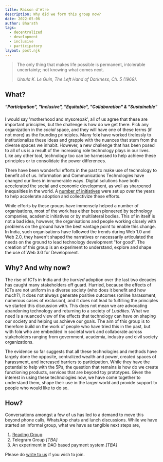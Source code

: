 ```yaml
---
title: Raison d'être
description: Why did we form this group now?
date: 2022-05-06
author: Bharath
tags:
  - decentralized
  - development
  - inclusive
  - participatory
layout: post.njk
---
```


<blockquote>
<p>The only thing that makes life possible is permanent, intolerable uncertainty; not knowing what comes next.</p>
<p><cite>Ursula K. Le Guin, The Left Hand of Darkness, Ch. 5 (1969).</cite></p>
</blockquote>

## What?
<h5>"Participation", "Inclusive", "Equitable", "Collaboration" &amp; "Sustainable"</h5>

<p>I would say 'motherhood and mysorepak', all of us agree that these are important principles, but the challenge is how do we get there. Pick any organization in the <i>social</i> space, and they will have one of these terms (if not more) as the founding principles. Many fol<b>x</b> have worked tirelessly to institutionalize these ideas and grapple with the nuances that stem from the diverse spaces we inhabit. However, a new challenge that has been posed to all of us is a result of the increasing role technology plays in our lives. Like any other tool, technology too can be harnessed to help achieve these principles or to consolidate the power differences.</p>

<p>There have been wonderful efforts in the past to make use of
technology to benefit all of us. Information and Communications Technologies have changed our lives in innumerable ways. Digital solutions have both accelerated the social and economic development, as well as sharpened inequalities in the world. A <a href="https://en.wikipedia.org/wiki/List_of_ICT4D_organizations">number of initiatives</a> were set up over the years to help accelerate adoption and collectivize these efforts.</p>

<p>While efforts by these groups have immensely helped a number of organisations, most of the work has either been pioneered by technology companies, academic initiatives or by multilateral bodies. This of in itself is not a bad idea, however, the organisations and people working closely with problems on the ground have the best vantage point to enable this change. In India, such organisations have followed the trends during Web 1.0 and Web 2.0, they haven't shaped the narratives or necessarily articulated the needs on the ground to lead technology development "for good". The creation of this group is an experiment to understand, explore and shape the use of Web 3.0 for Development. </p>

## Why? And why now?
<p>The rise of ICTs in India and the <i>hurried</i> adoption over the
last two decades has caught many stakeholders off guard. Hurried,
because the effects of ICTs are not uniform in a diverse society (who
does it benefit and how much?), it does not always generate positive
outcomes (online harassment, numerous cases of exclusion), and it does
not lead to fulfilling the principles we started this discussion with.
This does not mean we are advocating abandoning technology and
returning to a society of <i>Luddites</i>. What we need is a nuanced
view of the effects that technology can have on shaping our society and helping us achieve our goals. The aim of this group is to therefore build on the work of people who have tried this in the past, but with fol<b>x</b> who are embedded in societal work and collaborate across stakeholders ranging from government, academia, industry and civil society organizations.</p>

<!-- <h6>FOMO</h6> -->
<!-- <p>In the past, while pioneering work has been carried out by many organizations in adopting and using ICTs for development, it has largely remained 'that'. While the world moved from Web 1.0 to Web 2.0, most organizations were yet to even use e-mails as a practice (for good reason). When the world is not moving from Web 2.0 to Web 3.0, many organizations are now dealing with Google Forms, Docs and 'Theory of Change'. Web 3.0 is often used to collectively refer to a decentralized web which can provide for enhanced privacy and scalability. The term is often used to refer to,</p> -->
<!-- <code> -->
<!-- buzzwords={DAO, blockchain, NFT, crypto, etc.} -->
<!-- </code> -->

<p>The evidence so far suggests that all these technologies and methods have largely done the opposite, centralized wealth and power, created spaces of harassment, and increased barriers to participation. While they have the potential to help with the 5Ps, the question that remains is how do we create functioning products, services that are beyond toy prototypes. Given the interest in using these technologies now, we have come together to understand them, shape their use in the larger world and provide support to people who would like to do so.</p>

## How?
<p>Conversations amongst a few of us has led to a demand to move this beyond phone calls, WhatsApp chats and lunch discussions. While we have started an informal group, what we have as tangible next steps are,</p>

<ol>
<li><a href="https://drive.google.com/drive/folders/1Sh7tXZyU2iO6tMwiLiIYdXbkTq1j_pWJ?usp=sharing">Reading Group</a></li>
<li>Telegram Group <i>[TBA]</i></li>
<li>An experiment in DAO based payment system <i>[TBA]</i></li>
</ol>

Please do <a href="&#109;&#97;&#105;&#108;&#116;&#111;&#58;%6B%72%73%68%61%69%6C%61%62%68%40%75%70%6C%69%66%74%6D%75%74%75%61%6C%73%2E%6F%72%67">write to us</a> if you wish to join.
